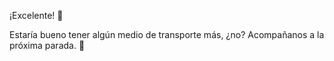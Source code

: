 ¡Excelente! :clap: 

Estaría bueno tener algún medio de transporte más, ¿no? Acompañanos a la próxima parada. :bus: